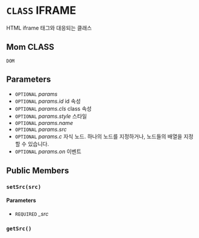 # `CLASS` IFRAME
HTML iframe 태그와 대응되는 클래스

## Mom CLASS
`DOM`

## Parameters
* `OPTIONAL` *params*
* `OPTIONAL` *params.id* id 속성
* `OPTIONAL` *params.cls* class 속성
* `OPTIONAL` *params.style* 스타일
* `OPTIONAL` *params.name*
* `OPTIONAL` *params.src*
* `OPTIONAL` *params.c* 자식 노드. 하나의 노드를 지정하거나, 노드들의 배열을 지정할 수 있습니다.
* `OPTIONAL` *params.on* 이벤트

## Public Members

### `setSrc(src)`
#### Parameters
* `REQUIRED` *_src*

### `getSrc()`
